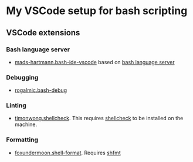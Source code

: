 # My VSCode setup for bash scripting

## VSCode extensions

### Bash language server

- [mads-hartmann.bash-ide-vscode](https://marketplace.visualstudio.com/items?itemName=mads-hartmann.bash-ide-vscode) based on [bash language server](https://github.com/bash-lsp/bash-language-server)

### Debugging

- [rogalmic.bash-debug](https://marketplace.visualstudio.com/items?itemName=rogalmic.bash-debug)

### Linting

- [timonwong.shellcheck](https://marketplace.visualstudio.com/items?itemName=timonwong.shellcheck). This requires [shellcheck](https://github.com/koalaman/shellcheck) to be installed on the machine.

### Formatting

- [foxundermoon.shell-format](https://marketplace.visualstudio.com/items?itemName=foxundermoon.shell-format#review-details). Requires [shfmt](https://github.com/mvdan/sh#shfmt)
